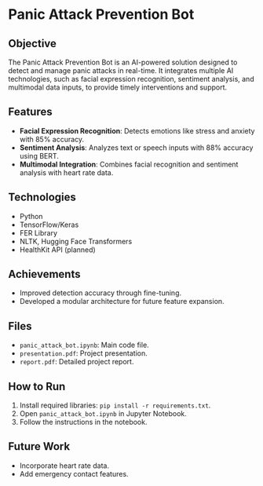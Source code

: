 # Panic Attack Prevention Bot

## Objective
The Panic Attack Prevention Bot is an AI-powered solution designed to detect and manage panic attacks in real-time. It integrates multiple AI technologies, such as facial expression recognition, sentiment analysis, and multimodal data inputs, to provide timely interventions and support.

## Features
- **Facial Expression Recognition**: Detects emotions like stress and anxiety with 85% accuracy.
- **Sentiment Analysis**: Analyzes text or speech inputs with 88% accuracy using BERT.
- **Multimodal Integration**: Combines facial recognition and sentiment analysis with heart rate data.

## Technologies
- Python
- TensorFlow/Keras
- FER Library
- NLTK, Hugging Face Transformers
- HealthKit API (planned)

## Achievements
- Improved detection accuracy through fine-tuning.
- Developed a modular architecture for future feature expansion.

## Files
- `panic_attack_bot.ipynb`: Main code file.
- `presentation.pdf`: Project presentation.
- `report.pdf`: Detailed project report.

## How to Run
1. Install required libraries: `pip install -r requirements.txt`.
2. Open `panic_attack_bot.ipynb` in Jupyter Notebook.
3. Follow the instructions in the notebook.

## Future Work
- Incorporate heart rate data.
- Add emergency contact features.
